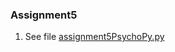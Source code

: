 ### Assignment5

1) See file [assignment5PsychoPy.py](https://github.com/meronalemu101/psych403/blob/main/Assignment2/assignment5PsychoPy.py)
